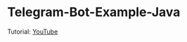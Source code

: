 # Telegram-Bot-Example-Java

Tutorial: <a href="https://www.youtube.com/playlist?list=PLAU9HciqfTIn1UuSYKqo0-UKqvAltacoG">YouTube</a>
